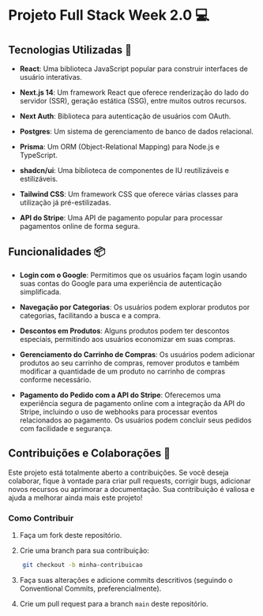 # Projeto Full Stack Week 2.0 💻

## Tecnologias Utilizadas 🚀

- **React**: Uma biblioteca JavaScript popular para construir interfaces de usuário interativas.

- **Next.js 14**: Um framework React que oferece renderização do lado do servidor (SSR), geração estática (SSG), entre muitos outros recursos.

- **Next Auth**: Biblioteca para autenticação de usuários com OAuth.

- **Postgres**: Um sistema de gerenciamento de banco de dados relacional.

- **Prisma**: Um ORM (Object-Relational Mapping) para Node.js e TypeScript.

- **shadcn/ui**: Uma biblioteca de componentes de IU reutilizáveis e estilizáveis.

- **Tailwind CSS**: Um framework CSS que oferece várias classes para utilização já pré-estilizadas.

- **API do Stripe**: Uma API de pagamento popular para processar pagamentos online de forma segura.

## Funcionalidades 📦

- **Login com o Google**: Permitimos que os usuários façam login usando suas contas do Google para uma experiência de autenticação simplificada.

- **Navegação por Categorias**: Os usuários podem explorar produtos por categorias, facilitando a busca e a compra.

- **Descontos em Produtos**: Alguns produtos podem ter descontos especiais, permitindo aos usuários economizar em suas compras.

- **Gerenciamento do Carrinho de Compras**: Os usuários podem adicionar produtos ao seu carrinho de compras, remover produtos e também modificar a quantidade de um produto no carrinho de compras conforme necessário.

- **Pagamento do Pedido com a API do Stripe**: Oferecemos uma experiência segura de pagamento online com a integração da API do Stripe, incluindo o uso de webhooks para processar eventos relacionados ao pagamento. Os usuários podem concluir seus pedidos com facilidade e segurança.

## Contribuições e Colaborações 🤝

Este projeto está totalmente aberto a contribuições. Se você deseja colaborar, fique à vontade para criar pull requests, corrigir bugs, adicionar novos recursos ou aprimorar a documentação. Sua contribuição é valiosa e ajuda a melhorar ainda mais este projeto!

### Como Contribuir

1. Faça um fork deste repositório.

2. Crie uma branch para sua contribuição:

```bash
    git checkout -b minha-contribuicao
```

3. Faça suas alterações e adicione commits descritivos (seguindo o Conventional Commits, preferencialmente).

4. Crie um pull request para a branch `main` deste repositório.
